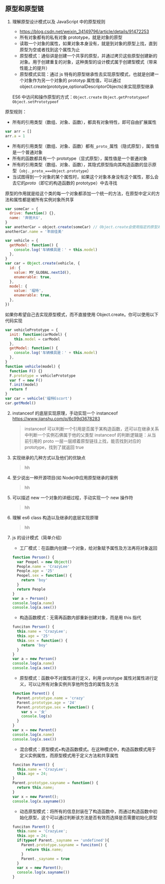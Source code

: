 ## 原型和原型链

1. 理解原型设计模式以及 JavaScript 中的原型规则

   - https://blog.csdn.net/weixin_34149796/article/details/91472253
   - 所有对象都有的私有对象 prototype，就是对象的原型
   - 读取一个对象的属性，如果对象本身没有，就是到对象的原型上找，直到原型为空或者找到这个属性为止
   - 原型模式：通俗讲是创建一个共享的原型，并通过拷贝这些原型创建新的对象。用于创建重复的对象，这种类型的设计模式属于创建型模式（带来性能上的提升）
   - 原型模式实现：通过 js 特有的原型继承性去实现原型模式，也就是创建一个对象作为另一个对象的 prototyp 属性值，可以通过 object.create(prototype,optionalDescriptorObjects)来实现原型继承

   ES6 中访问和操作原型的方式：`Object.create` `Object.getPrototypeof` `Object.setPrototypeof`

原型规则：

- 所有的引用类型（数组、对象、函数），都具有对象特性，即可自由扩展属性

```javascript
var arr = []
arr.a = 1
```

- 所有的引用类型（数组、对象、函数）都有`_proto_`属性（隐式原型），属性值是一个普通对象
- 所有的函数都具有一个 prototype（显式原型），属性值是一个普通对象
- 所有的引用类型（数组、对象、函数），其隐式原型指向其构造函数的显示原型（`obj._proto_===Object.prototype`）
- 当试图得到一个对象的某个属性时，如果这个对象本身没有这个属性，那么会去它的*proto*（即它的构造函数的 prototype）中去寻找

原型的作用就是给这个类的每一个对象都添加一个统一的方法，在原型中定义的方法和属性都是被所有实例对象所共享

```javascript
var someCar = {
  drive: function() {},
  name: '奔驰大G',
}
var anotherCar = object.create(someCar) // Object.create会使用指定的原型对象及属性去创建一个新的对象
anotherCar.name = '丰田佳美'
```

```javascript
var vehicle = {
  getModel: function() {
    console.log('车辆模具是：' + this.model)
  },
}
var car = Object.create(vehicle, {
  id: {
    value: MY_GLOBAL.nextId(),
    enumerable: true,
  },
  model: {
    value: '福特',
    enumerable: true,
  },
})
```

如果你希望自己去实现原型模式，而不直接使用 Object.create。你可以使用以下代码实现

```javascript
var vehiclePrototype = {
  init: function(carModel) {
    this.model = carModel
  },
  getModel: function() {
    console.log('车辆模具是：' + this.model)
  },
}
function vehicle(model) {
  function F() {}
  F.prototype = vehiclePrototype
  var f = new F()
  f.init(model)
  return f
}
var car = vehicle('福特Escort')
car.getModel()
```

2. instanceof 的底层实现原理，手动实现一个 instanceof
   https://www.jianshu.com/p/6c99d3678283
   > instanceof 可以判断一个引用是否属于某构造函数，还可以在继承关系中判断一个实例石佛属于他的父类型
   > instanceof 的判断逻辑是：从当前引用的 proto 一层一层顺着原型链往上找，能否找到对应的 prototype，找到了就返回 true
3. 实现继承的几种方式以及他们的优缺点
   > hh
4. 至少说出一种开源项目(如 Node)中应用原型继承的案例
   > hh
5. 可以描述 new 一个对象的详细过程，手动实现一个 new 操作符
   > hh
6. 理解 es6 class 构造以及继承的底层实现原理
   > hh
7. js 的设计模式（简单介绍）

   - 工厂模式：在函数内创建一个对象，给对象赋予属性及方法再将对象返回

   ```javascript
   function Person() {
     var Peopel = new Object()
     People.name = 'CrazyLee'
     People.age = '25'
     Peopel.sex = function() {
       return 'boy'
     }
     return People
   }
   var a = Person()
   console.log(a.name)
   console.log(a.sex())
   ```

   - 构造函数模式：无需再函数内部重新创建对象，而是用 this 指代

   ```javascript
   funciton Person() {
     this.name = 'CrazyLee';
     this.age = '25'
     this.sex = function() {
       return 'boy'
     }
   }
   var a = new Person()
   console.log(a.name)
   console.log(a.sex())
   ```

   - 原型模式：函数中不对属性进行定义，利用 prototype 属性对属性进行定义，可以让所有对象实例共享他所包含的属性及方法

   ```javascript
   function Parent() {
     Parent.prototype.name = 'crazy'
     Parent.prototype.age = '24'
     Parent.prototype.sex = function() {
       var s = '女'
       console.log(s)
     }
   }
   var x = new Parent()
   console.log(x.name)
   console.log(x.sex())
   ```

   - 混合模式：原型模式+构造函数模式。在这种模式中，构造函数模式用于定义实例属性，而原型模式用于定义方法和共享属性

   ```javascript
   funciton Parent() {
     this.name = 'CrazyLee';
     this.age = 24;
   }
   Parent.prototype.sayname = function() {
     return this.name;
   }
   var x = new Parent();
   console.log(x.sayname())
   ```

   - 动态原型模式：将所有的信息封装在了构造函数中，而通过构造函数中初始化原型，这个可以通过判断该方法是否有效而选择是否需要初始化原型

   ```javascript
   funciton Parent() {
     this.name = 'CrazyLee';
     this.age = 24;
     if(typeof Parent._sayname == 'undefined'){
       Parent.prototype.sayname = funciton() {
         return this.name;
       }
       Parent._sayname = true
     }
     var x = new Parent();
     console.log(x.sayname())
   }
   ```

